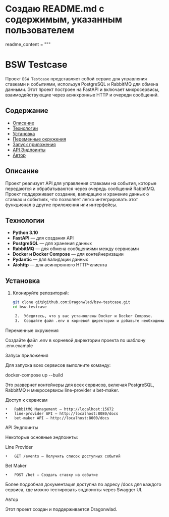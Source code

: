# Создаю README.md с содержимым, указанным пользователем

readme_content = """
# BSW Testcase

Проект `BSW Testcase` представляет собой сервис для управления ставками и событиями, используя PostgreSQL и RabbitMQ для обмена данными. Этот проект построен на FastAPI и включает микросервисы, взаимодействующие через асинхронные HTTP и очереди сообщений.

## Содержание

- [Описание](#описание)
- [Технологии](#технологии)
- [Установка](#установка)
- [Переменные окружения](#переменные-окружения)
- [Запуск приложения](#запуск-приложения)
- [API Эндпоинты](#api-эндпоинты)
- [Автор](#автор)

## Описание

Проект реализует API для управления ставками на события, которые передаются и обрабатываются через очередь сообщений RabbitMQ. Проект поддерживает создание, валидацию и хранение данных о ставках и событиях, что позволяет легко интегрировать этот функционал в другие приложения или интерфейсы.

## Технологии

- **Python 3.10**
- **FastAPI** — для создания API
- **PostgreSQL** — для хранения данных
- **RabbitMQ** — для обмена сообщениями между сервисами
- **Docker и Docker Compose** — для контейнеризации
- **Pydantic** — для валидации данных
- **Aiohttp** — для асинхронного HTTP-клиента

## Установка

1. Клонируйте репозиторий:

   ```bash
   git clone git@github.com:Dragonwlad/bsw-testcase.git
   cd bsw-testcase

	2.	Убедитесь, что у вас установлены Docker и Docker Compose.
	3.	Создайте файл .env в корневой директории и добавьте необходимые переменные окружения (см. ниже).

Переменные окружения

Создайте файл .env в корневой директории проекта по шаблону .env.example

Запуск приложения

Для запуска всех сервисов выполните команду:

docker-compose up --build

Это развернет контейнеры для всех сервисов, включая PostgreSQL, RabbitMQ и микросервисы line-provider и bet-maker.

Доступ к сервисам

	•	RabbitMQ Management — http://localhost:15672
	•	line-provider API — http://localhost:8080/docs
	•	bet-maker API — http://localhost:8000/docs

API Эндпоинты

Некоторые основные эндпоинты:

Line Provider

	•	GET /events — Получить список доступных событий

Bet Maker

	•	POST /bet — Создать ставку на событие

Более подробная документация доступна по адресу /docs для каждого сервиса, где можно тестировать эндпоинты через Swagger UI.

Автор

Этот проект создан и поддерживается Dragonwlad.
